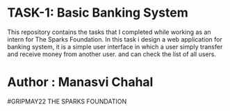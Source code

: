 # TASK-1: Basic Banking System

This repository contains the tasks that I completed while working as an intern for The Sparks Foundation.
In this task i design a web application for banking system, it is a simple user interface in which a user simply transfer and receive money from another user.
and can check the list of all users.

# Author : Manasvi Chahal
#GRIPMAY22
THE SPARKS FOUNDATION
